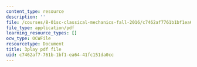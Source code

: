 ```yaml
---
content_type: resource
description: ''
file: /courses/8-01sc-classical-mechanics-fall-2016/c7462af7761b1bf1ea6441fc151da0cc_Vg8t8_IOHDg.pdf
file_type: application/pdf
learning_resource_types: []
ocw_type: OCWFile
resourcetype: Document
title: 3play pdf file
uid: c7462af7-761b-1bf1-ea64-41fc151da0cc
---
```

